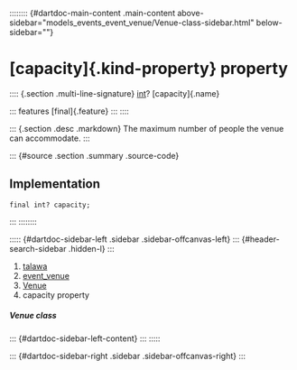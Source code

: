 :::::::: {#dartdoc-main-content .main-content above-sidebar="models_events_event_venue/Venue-class-sidebar.html" below-sidebar=""}
<div>

# [capacity]{.kind-property} property

</div>

:::: {.section .multi-line-signature}
[int](https://api.flutter.dev/flutter/dart-core/int-class.html)?
[capacity]{.name}

::: features
[final]{.feature}
:::
::::

::: {.section .desc .markdown}
The maximum number of people the venue can accommodate.
:::

::: {#source .section .summary .source-code}
## Implementation

``` language-dart
final int? capacity;
```
:::
::::::::

::::: {#dartdoc-sidebar-left .sidebar .sidebar-offcanvas-left}
::: {#header-search-sidebar .hidden-l}
:::

1.  [talawa](../../index.html)
2.  [event_venue](../../models_events_event_venue/)
3.  [Venue](../../models_events_event_venue/Venue-class.html)
4.  capacity property

##### Venue class

::: {#dartdoc-sidebar-left-content}
:::
:::::

::: {#dartdoc-sidebar-right .sidebar .sidebar-offcanvas-right}
:::

